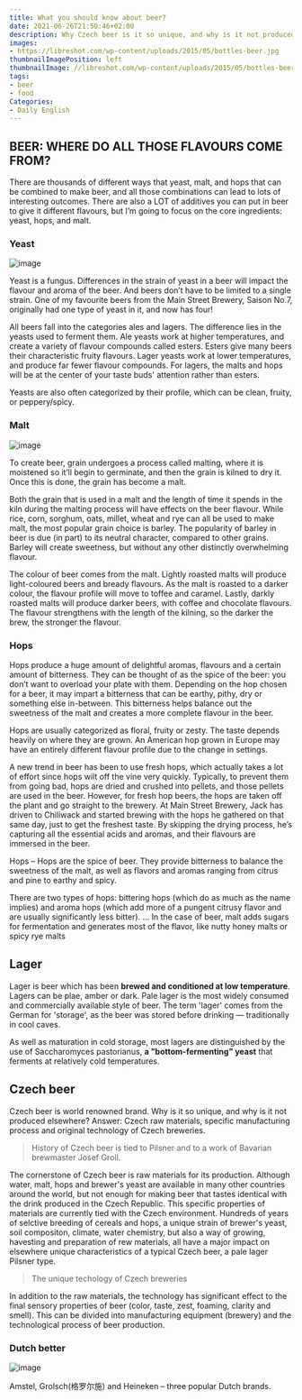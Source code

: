 ```yaml
---
title: What you should know about beer?
date: 2021-06-26T21:50:46+02:00
description: Why Czech beer is it so unique, and why is it not produced elsewhere?
images:
- https://libreshot.com/wp-content/uploads/2015/05/bottles-beer.jpg
thumbnailImagePosition: left
thumbnailImage: //libreshot.com/wp-content/uploads/2015/05/bottles-beer.jpg
tags:
- beer
- food
Categories:
- Daily English
---
```


## BEER: WHERE DO ALL THOSE FLAVOURS COME FROM?

There are thousands of different ways that yeast, malt, and hops that can be combined to make beer, and all those combinations can lead to lots of interesting outcomes. There are also a LOT of additives you can put in beer to give it different flavours, but I’m going to focus on the core ingredients: yeast, hops, and malt.

### Yeast

![image](https://user-images.githubusercontent.com/65668613/123560556-37c17b00-d7a3-11eb-9f1c-bb03b686949e.png)

Yeast is a fungus. Differences in the strain of yeast in a beer will impact the flavour and aroma of the beer. And beers don’t have to be limited to a single strain. One of my favourite beers from the Main Street Brewery, Saison No.7, originally had one type of yeast in it, and now has four!

All beers fall into the categories ales and lagers. The difference lies in the yeasts used to ferment them. Ale yeasts work at higher temperatures, and create a variety of flavour compounds called esters. Esters give many beers their characteristic fruity flavours. Lager yeasts work at lower temperatures, and produce far fewer flavour compounds. For lagers, the malts and hops will be at the center of your taste buds' attention rather than esters.

Yeasts are also often categorized by their profile, which can be clean, fruity, or peppery/spicy.

### Malt

![image](https://user-images.githubusercontent.com/65668613/123560544-1f516080-d7a3-11eb-8586-56b758aabdd8.png)

To create beer, grain undergoes a process called malting, where it is moistened so it’ll begin to germinate, and then the grain is kilned to dry it. Once this is done, the grain has become a malt.

Both the grain that is used in a malt and the length of time it spends in the kiln during the malting process will have effects on the beer flavour. While rice, corn, sorghum, oats, millet, wheat and rye can all be used to make malt, the most popular grain choice is barley. The popularity of barley in beer is due (in part) to its neutral character, compared to other grains. Barley will create sweetness, but without any other distinctly overwhelming flavour.

The colour of beer comes from the malt. Lightly roasted malts will produce light-coloured beers and bready flavours. As the malt is roasted to a darker colour, the flavour profile will move to toffee and caramel. Lastly, darkly roasted malts will produce darker beers, with coffee and chocolate flavours. The flavour strengthens with the length of the kilning, so the darker the brew, the stronger the flavour.

### Hops

Hops produce a huge amount of delightful aromas, flavours and a certain amount of bitterness. They can be thought of as the spice of the beer: you don’t want to overload your plate with them. Depending on the hop chosen for a beer, it may impart a bitterness that can be earthy, pithy, dry or something else in-between. This bitterness helps balance out the sweetness of the malt and creates a more complete flavour in the beer.

Hops are usually categorized as floral, fruity or zesty. The taste depends heavily on where they are grown. An American hop grown in Europe may have an entirely different flavour profile due to the change in settings.

A new trend in beer has been to use fresh hops, which actually takes a lot of effort since hops wilt off the vine very quickly. Typically, to prevent them from going bad, hops are dried and crushed into pellets, and those pellets are used in the beer. However, for fresh hop beers, the hops are taken off the plant and go straight to the brewery. At Main Street Brewery, Jack has driven to Chiliwack and started brewing with the hops he gathered on that same day, just to get the freshest taste. By skipping the drying process, he’s capturing all the essential acids and aromas, and their flavours are immersed in the beer.

 Hops – Hops are the spice of beer. They provide bitterness to balance the sweetness of the malt, as well as flavors and aromas ranging from citrus and pine to earthy and spicy.

 There are two types of hops: bittering hops (which do as much as the name implies) and aroma hops (which add more of a pungent citrusy flavor and are usually significantly less bitter). ... In the case of beer, malt adds sugars for fermentation and generates most of the flavor, like nutty honey malts or spicy rye malts

## Lager

Lager is beer which has been **brewed and conditioned at low temperature**. Lagers can be plae, amber or dark. Pale lager is the most widely consumed and commercially available style of beer. The term 'lager' comes from the German for 'storage', as the beer was stored before drinking — traditionally in cool caves.

As well as maturation in cold storage, most lagers are distinguished by the use of Saccharomyces pastorianus, **a "bottom-fermenting" yeast** that ferments at relatively cold temperatures.

## Czech beer
Czech beer is world renowned brand. Why is it so unique, and why is it not produced elsewhere? Answer: Czech raw materials, specific manufacturing process and original technology of Czech breweries.

> History of Czech beer is tied to Pilsner and to a work of Bavarian brewmaster Josef Groll.

The cornerstone of Czech beer is raw materials for its production. Although water, malt, hops and brewer's yeast are available in many other countries around the world, but not enough for making beer that tastes identical with the drink produced in the Czech Republic. This specific properties of materials are currently tied with the Czech environment. Hundreds of years of selctive breeding of cereals and hops, a unique strain of brewer's yeast, soil compositon, climate, water chemistry, but also a way of growing, havesting and preparation of rew materials, all have a major impact on elsewhere unique characteristics of a typical Czech beer, a pale lager Pilsner type.

> The unique techology of Czech breweries

In addition to the raw materials, the technology has significant effect to the final sensory properties of beer (color, taste, zest, foaming, clarity and smell). This can be divided into manufacturing equipment (brewery) and the technological process of beer production.

### Dutch better

![image](https://user-images.githubusercontent.com/65668613/123558892-1f4c6300-d799-11eb-9dd2-f7078a3f094f.png)

Amstel, Grolsch(格罗尔施) and Heineken – three popular Dutch brands.

